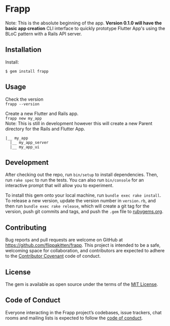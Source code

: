 # Frapp

Note: This is the absolute beginning of the app. **Version 0.1.0 will have the basic app creation**
CLI interface to quickly prototype Flutter App's using the BLoC pattern with a Rails API server. 


## Installation

Install:

    $ gem install frapp

## Usage

Check the version  
`frapp --version`

Create a new Flutter and Rails app.  
`frapp new my_app`  
Note: This is still in development however this will create a new Parent directory for the Rails and Flutter App.  
```
|__ my_app  
  |__ my_app_server  
  |__ my_app_ui
```


## Development

After checking out the repo, run `bin/setup` to install dependencies. Then, run `rake spec` to run the tests. You can also run `bin/console` for an interactive prompt that will allow you to experiment.

To install this gem onto your local machine, run `bundle exec rake install`. To release a new version, update the version number in `version.rb`, and then run `bundle exec rake release`, which will create a git tag for the version, push git commits and tags, and push the `.gem` file to [rubygems.org](https://rubygems.org).

## Contributing

Bug reports and pull requests are welcome on GitHub at https://github.com/flippakitten/frapp. This project is intended to be a safe, welcoming space for collaboration, and contributors are expected to adhere to the [Contributor Covenant](http://contributor-covenant.org) code of conduct.

## License

The gem is available as open source under the terms of the [MIT License](https://opensource.org/licenses/MIT).

## Code of Conduct

Everyone interacting in the Frapp project’s codebases, issue trackers, chat rooms and mailing lists is expected to follow the [code of conduct](https://github.com/flippakitten/frapp/blob/master/CODE_OF_CONDUCT.md).
